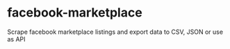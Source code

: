 # facebook-marketplace
Scrape facebook marketplace listings and export data to CSV, JSON or use as API
